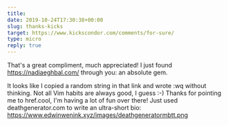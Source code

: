 ```yaml
---
title: 
date: 2019-10-24T17:30:38+00:00
slug: thanks-kicks
target: https://www.kickscondor.com/comments/for-sure/
type: micro
reply: true
---
```

That's a great compliment, much appreciated!
I just found https://nadiaeghbal.com/ through you: an absolute gem. 

It looks like I copied a random string in that link and wrote :wq without thinking. Not all Vim habits are always good, I guess :-) Thanks for pointing me to href.cool, I'm having a lot of fun over there! Just used deathgenerator.com to write an ultra-short bio: https://www.edwinwenink.xyz/images/deathgeneratormbtt.png 